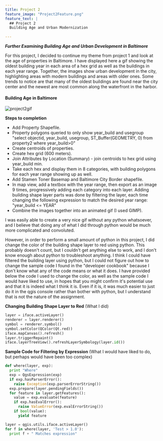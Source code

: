 ```yaml
---
title: Project 2
feature_image: "Project2Feature.png"
feature_text: |
  ## Project 2
  Building Age and Urban Modernization
  
---
```


***Further Examining Building Age and Urban Development in Baltimore***

For this project, I decided to continue my theme from project 1 and look at the age of properties in Baltimore. I have displayed here a gif showing the oldest building year in each area of a hex grid as well as the buildings in each year range. Together, the images show urban development in the city, highlighting areas with modern buildings and areas with older ones. Some trends to notice are that many of the oldest buildings are found near the city center and the newest are most common along the waterfront in the harbor.

#### Building Age in Baltimore

![project2gif](project2gif.gif)

**Steps to completion**
* Add Property Shapefile.
* Property polygons queried to only show year_build and usegroup "select objectid, year_build, usegroup, ST_Buffer(GEOMETRY, 0) from property2 where year_build>0"
* Create centroids of properties.
* Create hex grid (600 meters).
* Join Attributes by Location (Summary) - join centroids to hex grid using year_build min.
* Take each hex and display them in 8 categories, with building polygons for each year range showing up as well.
* Add Stamen Toner Basemap and Baltimore City Border shapefile.
* In map view, add a textbox with the year range, then export as an image 9 times, progressively adding each category into each layer. Adding building shape layer parts was done by filtering the layer, each time changing the following expression to match the desired year range: "year_build <= YEAR"
* Combine the images together into an animated gif (I used GIMP).

I was easily able to create a very nice gif without any python whatsoever, and I believe that doing any of what I did through python would be much more complicated and convoluted.

However, in order to perform a small amount of python in this project, I did change the color of the building shape layer to red using python. This probably doesn't count, but I couldn't get anything else to work, and I don't know enough about python to troubleshoot anything. I think I could have filtered the building layer using python, but I could not figure out how to change the sample code I found in the "developer cookbook" because I don't know what any of the code means or what it does. I have provided below the code I used to change the color, as well as the sample code I would have liked to use, in hopes that you might confirm it's potential use and that it is indeed what I think it is. Even if it is, it was much easier to just do it in the qgis console rather than bother with python, but I understand that is not the nature of the assignment.

**Changing Building Shape Layer to Red** (What I did)
```Python
layer = iface.activeLayer()
renderer = layer.renderer()
symbol = renderer.symbol()
symbol.setColor(QColor(Qt.red))
iface.mapCanvas().refresh()
layer.triggerRepaint()
iface.layerTreeView().refreshLayerSymbology(layer.id())
```

**Sample Code for Filtering by Expression** (What I would have liked to do, but perhaps would have been too complex)
```python
def where(layer, exp):
  print "Where"
  exp = QgsExpression(exp)
  if exp.hasParserError():
    raise Exception(exp.parserErrorString())
  exp.prepare(layer.pendingFields())
  for feature in layer.getFeatures():
    value = exp.evaluate(feature)
    if exp.hasEvalError():
      raise ValueError(exp.evalErrorString())
    if bool(value):
      yield feature

layer = qgis.utils.iface.activeLayer()
for f in where(layer, 'Test > 1.0'):
  print f + " Matches expression"
```

